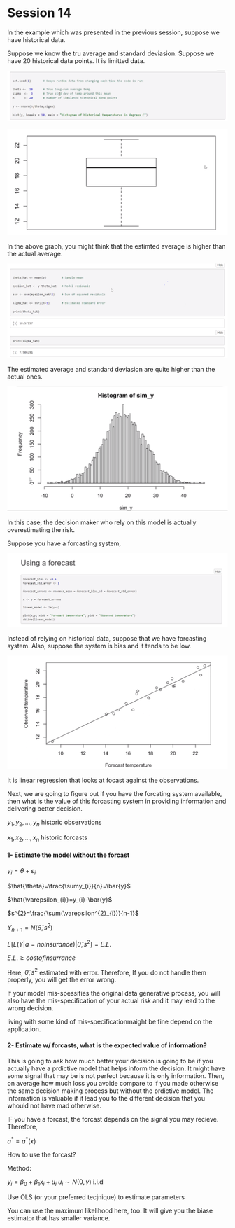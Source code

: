 # Session 14

In the example which was presented in the previous session, suppose we have historical data. 

Suppose we know the tru average and standard deviasion. Suppose we have 20 historical data points. 
It is limitted data.

![49](Picturs/pic_49.png)

![50](Picturs/pic_50.png)

In the above graph, you might think that the estimted average is higher than the actual average.

![51](Picturs/pic_51.png)


The estimated average and standard deviasion are quite higher than the actual ones. 

![52](Picturs/pic_52.png)

In this case, the decision maker who rely on this model is  actually overestimating the risk.

Suppose you have a forcasting system,

![53](Picturs/pic_53.png)

Instead of relying on historical data, suppose that we have forcasting system. Also, suppose the system is bias and it tends to be low.

![54](Picturs/pic_54.png)

It is linear regression that looks at focast against the observations.

Next, we are going to figure out if you have the forcating system available, then what is the value of this forcasting system in providing information and delivering better decision.

$y_{1},y_{2},...,y_{n}$     historic observations

$x_{1},x_{2},...,x_{n}$     historic forcasts

#### 1- Estimate the model without the forcast

$y_{i}=\theta+\varepsilon_{i}$

$\hat{\theta}=\frac{\sumy_{i}}{n}=\bar{y}$

$\hat{\varepsilon_{i}}=y_{i}-\bar{y}$

$s^{2}=\frac{\sum(\varepsilon^{2}_{i})}{n-1}$

$Y_{n+1}=N(\hat{\theta},s^{2})$

$E[L(Y|a=no insurance)|\hat{\theta},s^{2}]=E.L.$

$E.L.\ge cost of insurrance$

Here, $\hat{\theta},s^{2}$ estimated with error. Therefore, If you do not handle them properly, you will get the error wrong.

If your model mis-spessifies the original data generative process, you will also have the mis-specification of your actual risk and it may lead to the wrong decision. 

living with some kind of mis-specificationmaight be fine depend on the application.

#### 2- Estimate w/ forcasts, what is the expected value of information?

This is going to ask how much better your decision is going to be if you actually have a prdictive model that helps inform the decision. It might have some signal that may be is not perfect because it is only information. Then, on average how much loss you avoide compare to if you made otherwise the same decision making process but without the prdictive model. The information is valuable if it lead you  to the different decision that you whould not have mad otherwise. 

IF you have a forcast, the forcast depends on the signal you may recieve. Therefore,

$a^{*}=a^{*}(x)$

How to use the forcast?

Method:

$y_{i}=\beta_{0}+\beta_{1}x_{i}+u_{i}$   $u_{i}\sim N(0, \gamma)$ i.i.d

Use OLS (or your preferred tecjnique) to estimate parameters


You can use the maximum likelihood here, too. It will give you the biase estimator that has smaller variance.









